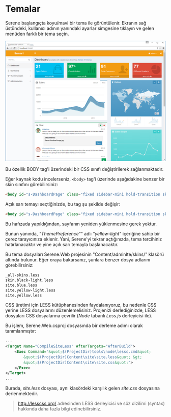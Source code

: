 # Temalar

Serene başlangıçta koyu/mavi bir tema ile görüntülenir. Ekranın sağ üstündeki, kullanıcı adının yanındaki ayarlar simgesine tıklayın ve gelen menüden farklı bir tema seçin.

![Serene Dashboard Yellow Light](img/serene_dashboard_light.png)

Bu özellik BODY tag'i üzerindeki bir CSS sınıfı değiştirilerek sağlanmaktadır.

Eğer kaynak kodu incelerseniz, `<body>` tag'i üzerinde aşağıdakine benzer bir skin sınıfını görebilirsiniz:

```html
<body id="s-DashboardPage" class="fixed sidebar-mini hold-transition skin-blue has-layout-event">
```

Açık sarı temayı seçtiğinizde, bu tag şu şekilde değişir:

```html
<body id="s-DashboardPage" class="fixed sidebar-mini hold-transition skin-yellow-light has-layout-event">
```

Bu hafızada yapıldığından, sayfanın yeniden yüklenmesine gerek yoktur.

Bunun yanında, *"ThemePreference"*" adlı *"yellow-light"* içeriğine sahip bir çerez tarayıcınıza eklenir. Yani, Serene'yi tekrar açtığınızda, tema tercihiniz hatırlanacaktır ve yine açık sarı temayla başlanacaktır.

Bu tema dosyaları Serene.Web projesinin "Content/adminlte/skins/" klasörü altında bulunur. Eğer oraya bakarsanız, şunlara benzer dosya adlarını görebilirsiniz:

```
_all-skins.less
skin.black-light.less
site.blue.less
site.yellow-light.less
site.yellow.less
```

CSS üretimi için LESS kütüphanesinden faydalanıyoruz, bu nedenle CSS yerine LESS dosyalarını düzenlemelisiniz. Projenizi derlediğinizde, LESS dosyaları CSS dosyalarına çevrilir (*Node* tabanlı *Less.js* derleyicisi ile).

Bu işlem, Serene.Web.csproj dosyasında bir derleme adımı olarak tanımlanmıştır:

```xml
...
<Target Name="CompileSiteLess" AfterTargets="AfterBuild">
    <Exec Command="&quot;$(ProjectDir)tools\node\lessc.cmd&quot;
        &quot;$(ProjectDir)Content\site\site.less&quot; &gt;
        &quot;$(ProjectDir)Content\site\site.css&quot;">
    </Exec>
</Target>
...
```

Burada, *site.less* dosyası, aynı klasördeki karşılık gelen *site.css* dosyasına derlenmektedir.

>  http://lesscss.org/ adresinden LESS derleyicisi ve söz dizilimi (syntax) hakkında daha fazla bilgi edinebilirsiniz.

